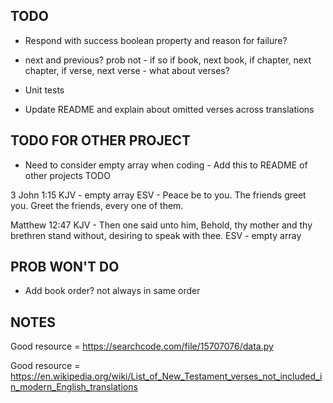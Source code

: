 TODO
----

* Respond with success boolean property and reason for failure?

* next and previous? prob not - if so if book, next book, if chapter, next chapter, if verse, next verse - what about verses?

* Unit tests

* Update README and explain about omitted verses across translations



TODO FOR OTHER PROJECT
----------------------

* Need to consider empty array when coding - Add this to README of other projects TODO

3 John 1:15
KJV - empty array
ESV - Peace be to you. The friends greet you. Greet the friends, every one of them.

Matthew 12:47
KJV - Then one said unto him, Behold, thy mother and thy brethren stand without, desiring to speak with thee.
ESV - empty array



PROB WON'T DO
-------------

* Add book order? not always in same order



NOTES
-----

Good resource = https://searchcode.com/file/15707076/data.py

Good resource = https://en.wikipedia.org/wiki/List_of_New_Testament_verses_not_included_in_modern_English_translations



